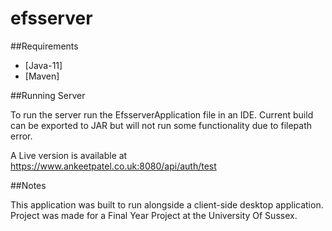 # efsserver

##Requirements

- [Java-11] 
- [Maven]

##Running Server

To run the server run the EfsserverApplication file in an IDE. Current build can be exported to JAR but will not run some functionality due to filepath error.

A Live version is available at https://www.ankeetpatel.co.uk:8080/api/auth/test

##Notes


This application was built to run alongside a client-side desktop application. Project was made for a Final Year Project at the University Of Sussex.
